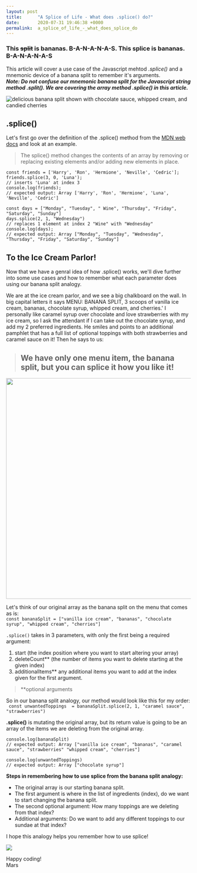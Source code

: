 ```yaml
---
layout: post
title:      "A Splice of Life - What does .splice() do?"
date:       2020-07-31 19:46:38 +0000
permalink:  a_splice_of_life_-_what_does_splice_do
---
```



### This ~~split~~ is bananas. B-A-N-A-N-A-S. This splice is bananas. B-A-N-A-N-A-S
This article will cover a use case of the Javascript mehtod *.splice()* and a mnemonic device of a banana split to remember it's arguments.  
***Note: Do not confuse our mnemonic banana split for the Javascript string method .split(). We are covering the array method .splice() in this article.***

![delicious banana split shown with chocolate sauce, whipped cream, and candied cherries](https://assets.wsimgs.com/wsimgs/ab/images/dp/recipe/201943/0024/img90l.jpg)

## .splice() 
  
Let's first go over the definition of the .splice() method from the [MDN web docs](https://help.github.com/en/github/authenticating-to-github/removing-sensitive-data-from-a-repository ) and look at an example.  

> The splice() method changes the contents of an array by removing or replacing existing elements and/or adding new elements in place.

```
const friends = ['Harry', 'Ron', 'Hermione', 'Neville', 'Cedric'];
friends.splice(3, 0, 'Luna');
// inserts 'Luna' at index 3
console.log(friends);
// expected output: Array ['Harry', 'Ron', 'Hermione', 'Luna', 'Neville', 'Cedric']

const days = ["Monday", "Tuesday", " Wine", "Thursday", "Friday", "Saturday", "Sunday"]
days.splice(2, 1, "Wednesday")
// replaces 1 element at index 2 "Wine" with "Wednesday"
console.log(days);
// expected output: Array ["Monday", "Tuesday", "Wednesday", "Thursday", "Friday", "Saturday", "Sunday"]
```

## To the Ice Cream Parlor!

Now that we have a genral idea of how .splice() works, we'll dive further into some use cases and how to remember what each parameter does using our banana split analogy. 

We are at the ice cream parlor, and we see a big chalkboard on the wall. In big capital letters it says MENU: BANANA SPLIT, 3 scoops of vanilla ice cream, bananas, chocolate syrup, whipped cream, and cherries.' I personally like caramel syrup over chocolate and love strawberries with my ice cream, so I ask the attendant if I can take out the chocolate syrup, and add my 2 preferred ingredients. He smiles and points to an additional pamphlet that has a full list of optional toppings with both strawberries and caramel sauce on it! Then he says to us:

>##  We have only one menu item, the banana split, but you can splice it how you like it!


<img src="https://images.squarespace-cdn.com/content/v1/53264480e4b0c0f6fcfe3e89/1593128645047-LTUMUEIBRFE927C2SL0X/ke17ZwdGBToddI8pDm48kDZOCC1hxjAuvg_TbOcQw1J7gQa3H78H3Y0txjaiv_0fDoOvxcdMmMKkDsyUqMSsMWxHk725yiiHCCLfrh8O1z5QPOohDIaIeljMHgDF5CVlOqpeNLcJ80NK65_fV7S1UUELhO1mqWcIVlsEijhhkWvTh8dpx8MnIzIounKXgvEqm7cT0R_dexc_UL_zbpz6JQ/Digital-TV-Menu_150--_Sundae2.gif" width="600">


Let's think of our original array as the banana split on the menu that comes as is:  
```const bananaSplit = ["vanilla ice cream", "bananas", "chocolate syrup", "whipped cream", "cherries"]```

```.splice()``` takes in 3 parameters, with only the first being a required argument:
1. start (the index position where you want to start altering your array)
2. deleteCount** (the number of items you want to delete starting at the given index)
3. additionalItems** any additional items you want to add at the index given for the first argument.
> **optional arguments

So in our banana split analogy, our method would look like this for my order:  
``` const unwantedToppings  = bananaSplit.splice(2, 1, "caramel sauce", "strawberries")```

**.splice()** is mutating the original array, but its return value is going to be an array of the items we are deleting from the original array. 

```
console.log(bananaSplit)  
// expected output: Array ["vanilla ice cream", "bananas", "caramel sauce", "strawberries" "whipped cream", "cherries"]

console.log(unwantedToppings) 
// expected output: Array ["chocolate syrup"]
```
**Steps in remembering how to use splice from the banana split analogy:** 
- The original array is our starting banana split.
- The first argument is where in the list of ingredients (index), do we want to start changing the banana split.
- The second optional argument: How many toppings are we deleting from that index?
- Additional arguments: Do we want to add any different toppings to our sundae at that index?

I hope this analogy helps you remember how to use splice!  

![](https://thumbs.gfycat.com/SpicySnoopyKite-size_restricted.gif)

Happy coding!  
Mars
